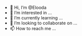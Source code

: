 - 👋 Hi, I’m @Elooda
- 👀 I’m interested in ...
- 🌱 I’m currently learning ...
- 💞️ I’m looking to collaborate on ...
- 📫 How to reach me ...

<!---
Elooda/Elooda is a ✨ special ✨ repository because its `README.md` (this file) appears on your GitHub profile.
You can click the Preview link to take a look at your changes.
--->
